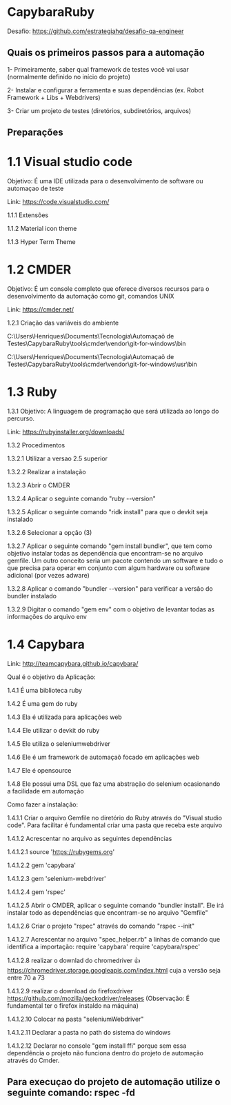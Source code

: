 CapybaraRuby
======================================= 

Desafio: https://github.com/estrategiahq/desafio-qa-engineer

Quais os primeiros passos para a automação
---------------------------------------------------------------
1- Primeiramente, saber qual framework de testes você vai usar (normalmente definido no início do projeto)

2- Instalar e configurar a ferramenta e suas dependências (ex. Robot Framework + Libs + Webdrivers)

3- Criar um projeto de testes (diretórios, subdiretórios, arquivos)

Preparações
---------------------------------------------------------------

1.1 Visual studio code
======================================= 
Objetivo: É uma IDE utilizada para o desenvolvimento de software ou automaçao de teste

Link: https://code.visualstudio.com/

1.1.1 Extensões

1.1.2 Material icon theme

1.1.3 Hyper Term Theme

1.2 CMDER
======================================= 
Objetivo: É um console completo que oferece diversos recursos para o desenvolvimento da automação como git, comandos UNIX

Link: https://cmder.net/

1.2.1 Criação das variáveis do ambiente

C:\Users\Henriques\Documents\Tecnologia\Automaçaõ de Testes\CapybaraRuby\tools\cmder\vendor\git-for-windows\bin

C:\Users\Henriques\Documents\Tecnologia\Automaçaõ de Testes\CapybaraRuby\tools\cmder\vendor\git-for-windows\usr\bin

1.3 Ruby
======================================= 
1.3.1 Objetivo: A linguagem de programação que será utilizada ao longo do percurso.

Link: https://rubyinstaller.org/downloads/

1.3.2 Procedimentos

1.3.2.1 Utilizar a versao 2.5 superior

1.3.2.2 Realizar a instalação

1.3.2.3 Abrir o CMDER

1.3.2.4 Aplicar o seguinte comando "ruby --version"

1.3.2.5 Aplicar o seguinte comando "ridk install" para que o devkit seja instalado

1.3.2.6 Selecionar a opção (3)

1.3.2.7 Aplicar o seguinte comando "gem install bundler", que tem como objetivo instalar todas as dependência que encontram-se no arquivo gemfile. Um outro conceito seria um pacote contendo um software e tudo o que precisa para operar em conjunto com algum hardware ou software adicional (por vezes adware)

1.3.2.8 Aplicar o comando "bundler --version" para verificar a versão do bundler instalado

1.3.2.9 Digitar o comando "gem env" com o objetivo de levantar todas as informações do arquivo env


1.4 Capybara
======================================= 
Link: http://teamcapybara.github.io/capybara/

Qual é o objetivo da Aplicação:

1.4.1 É uma biblioteca ruby

1.4.2 É uma gem do ruby

1.4.3 Ela é utilizada para aplicações web

1.4.4 Ele utilizar o devkit do ruby

1.4.5 Ele utiliza o seleniumwebdriver

1.4.6 Ele é um framework de automaçaõ focado em aplicações web

1.4.7 Ele é opensource

1.4.8 Ele possui uma DSL que faz uma abstração do selenium ocasionando a facilidade em automação


Como fazer a instalação:

1.4.1.1 Criar o arquivo Gemfile no diretório do Ruby através do "Visual studio code". Para facilitar é fundamental criar uma pasta que receba este arquivo

1.4.1.2 Acrescentar no arquivo as seguintes dependências

1.4.1.2.1 source 'https://rubygems.org'

1.4.1.2.2 gem 'capybara'

1.4.1.2.3 gem 'selenium-webdriver'

1.4.1.2.4 gem 'rspec'

1.4.1.2.5 Abrir o CMDER, aplicar o seguinte comando "bundler install". Ele irá instalar todo as dependências que encontram-se no arquivo "Gemfile"

1.4.1.2.6 Criar o projeto "rspec" através do comando "rspec --init"


1.4.1.2.7 Acrescentar no arquivo "spec_helper.rb" a linhas de comando que identifica a importação:
require 'capybara'
require 'capybara/rspec'

1.4.1.2.8 realizar o downlad do chromedriver 👍 https://chromedriver.storage.googleapis.com/index.html cuja a versão seja entre 70 a 73

1.4.1.2.9 realizar o download do firefoxdriver https://github.com/mozilla/geckodriver/releases (Observação: É fundamental ter o firefox instaldo na máquina)

1.4.1.2.10 Colocar na pasta "seleniumWebdriver"


1.4.1.2.11 Declarar a pasta no path do sistema do windows 

1.4.1.2.12 Declarar no console "gem install ffi" porque sem essa dependência o projeto não funciona dentro do projeto de automação através do Cmder. 

Para execuçao do projeto de automação utilize o seguinte comando: rspec -fd
-------------------------------------------------------------------------------
